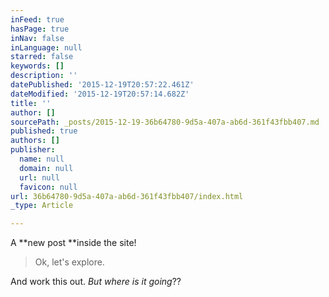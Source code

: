 ```yaml
---
inFeed: true
hasPage: true
inNav: false
inLanguage: null
starred: false
keywords: []
description: ''
datePublished: '2015-12-19T20:57:22.461Z'
dateModified: '2015-12-19T20:57:14.682Z'
title: ''
author: []
sourcePath: _posts/2015-12-19-36b64780-9d5a-407a-ab6d-361f43fbb407.md
published: true
authors: []
publisher:
  name: null
  domain: null
  url: null
  favicon: null
url: 36b64780-9d5a-407a-ab6d-361f43fbb407/index.html
_type: Article

---
```

A **new post **inside the site!

> Ok, let's explore.

And work this out.  _But where is it going_??